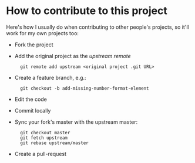 # How to contribute to this project

Here's how I usually do when contributing to other people's projects, so it'll work for my own projects too:

* Fork the project
* Add the original project as the *upstream remote*
	
		git remote add upstream <original project .git URL>
	
* Create a feature branch, e.g.:

		git checkout -b add-missing-number-format-element

* Edit the code
* Commit locally
* Sync your fork's master with the upstream master:

		git checkout master
		git fetch upstream
		git rebase upstream/master
	
* Create a pull-request
